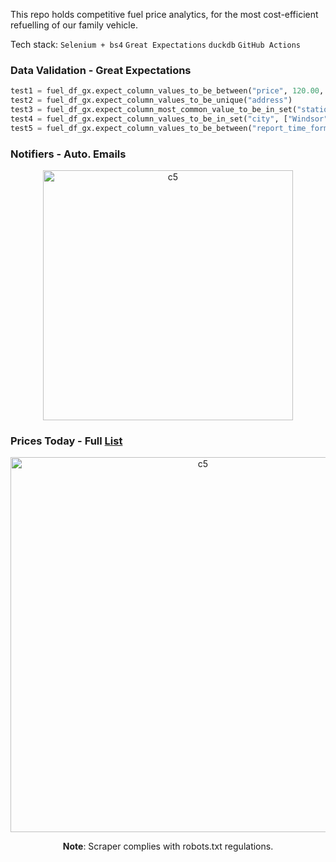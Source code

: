 This repo holds competitive fuel price analytics, for the most cost-efficient refuelling of our family vehicle. <br>

Tech stack: ```Selenium + bs4``` ```Great Expectations``` ```duckdb```  ```GitHub Actions```<br>

### Data Validation - Great Expectations
```Python
test1 = fuel_df_gx.expect_column_values_to_be_between("price", 120.00, 200.00)
test2 = fuel_df_gx.expect_column_values_to_be_unique("address")
test3 = fuel_df_gx.expect_column_most_common_value_to_be_in_set("station", ["Petro-Canada", "Esso"], ties_okay = True)
test4 = fuel_df_gx.expect_column_values_to_be_in_set("city", ["Windsor", "Leamington", "Tecumseh", "Kingsville", "LaSalle", "Tilbury", "Essex", "Maidstone", "Amherstburg", "Belle River"])
test5 = fuel_df_gx.expect_column_values_to_be_between("report_time_formatted", min_value = datetime.now() - timedelta(hours = 36), max_value = None) 
 ```

### Notifiers - Auto. Emails
<p align="center">
  <img width="400" alt="c5" src="https://github.com/user-attachments/assets/450eccf3-adf8-4dc2-8251-8435a6344e0b"><br>
</p>

### Prices Today - Full [List](https://github.com/shithi30/Gas_Price_QA_CICD_GreatExpectations/blob/main/Today's%20Fuel%20Prices.csv)
<p align="center">
  <img width="600" alt="c5" src="https://github.com/user-attachments/assets/65aa22b2-13d1-45ab-8efc-db077884b062"><br>
</p>

<p align="center">
  <strong>Note</strong>: Scraper complies with robots.txt regulations.
</p>


